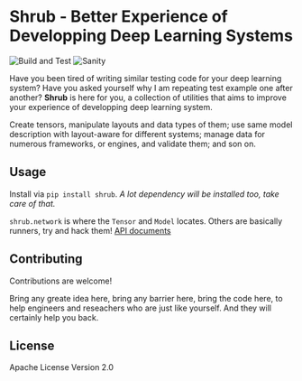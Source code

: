 Shrub - Better Experience of Developping Deep Learning Systems
==============================================================

![Build and Test](https://github.com/jackwish/shrub/workflows/Build%20and%20Test/badge.svg)
![Sanity](https://github.com/jackwish/shrub/workflows/Sanity/badge.svg)


Have you been tired of writing similar testing code for your deep learning system?
Have you asked yourself why I am repeating test example one after another?
**Shrub** is here for you, a collection of utilities that aims to
improve your experience of developping deep learning system.

Create tensors, manipulate layouts and data types of them;
use same model description with layout-aware for different systems;
manage data for numerous frameworks, or engines, and validate them;
and son on.


## Usage

Install via `pip install shrub`. *A lot dependency will be installed too, take care of that.*

`shrub.network` is where the `Tensor` and `Model` locates.
Others are basically runners, try and hack them!
[API documents](https://jackwish.net/shrub/docs)


## Contributing

Contributions are welcome!

Bring any greate idea here, bring any barrier here, bring the code here,
to help engineers and reseachers who are just like yourself.
And they will certainly help you back.


## License

Apache License Version 2.0
